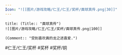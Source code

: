 ```yaml
---
Icon: "![[图片/游戏攻略/仁王/仁王/奖杯/粪球真传.png|30]]"
---
```

```ad-common-bronze-trophy
title: (Title:: "粪球真传")
![[图片/游戏攻略/仁王/仁王/奖杯/粪球真传.png|100]]

(Comment:: "受到喜欢粪的龙之进喜爱.")
```

#仁王/仁王/奖杯 #奖杯 #奖杯/铜
